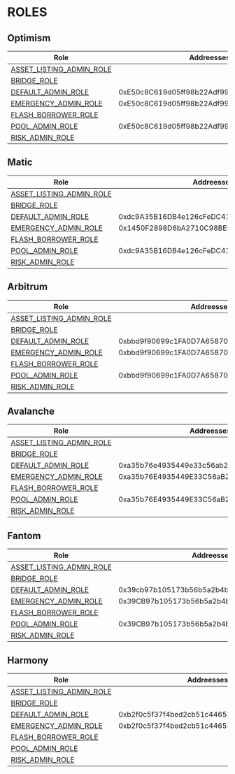 # ROLES

## Optimism
| Role | Addreesses |
|------|------------|
| [ASSET_LISTING_ADMIN_ROLE](../out/PERMISSIONS_V3.md#asset_listing_admin_role) |  |
| [BRIDGE_ROLE](../out/PERMISSIONS_V3.md#bridge_role) |  |
| [DEFAULT_ADMIN_ROLE](../out/PERMISSIONS_V3.md#default_admin_role) | 0xE50c8C619d05ff98b22Adf991F17602C774F785c |
| [EMERGENCY_ADMIN_ROLE](../out/PERMISSIONS_V3.md#emergency_admin_role) | 0xE50c8C619d05ff98b22Adf991F17602C774F785c |
| [FLASH_BORROWER_ROLE](../out/PERMISSIONS_V3.md#flash_borrower_role) |  |
| [POOL_ADMIN_ROLE](../out/PERMISSIONS_V3.md#pool_admin_role) | 0xE50c8C619d05ff98b22Adf991F17602C774F785c |
| [RISK_ADMIN_ROLE](../out/PERMISSIONS_V3.md#risk_admin_role) |  |

## Matic
| Role | Addreesses |
|------|------------|
| [ASSET_LISTING_ADMIN_ROLE](../out/PERMISSIONS_V3.md#asset_listing_admin_role) |  |
| [BRIDGE_ROLE](../out/PERMISSIONS_V3.md#bridge_role) |  |
| [DEFAULT_ADMIN_ROLE](../out/PERMISSIONS_V3.md#default_admin_role) | 0xdc9A35B16DB4e126cFeDC41322b3a36454B1F772 |
| [EMERGENCY_ADMIN_ROLE](../out/PERMISSIONS_V3.md#emergency_admin_role) | 0x1450F2898D6bA2710C98BE9CAF3041330eD5ae58 |
| [FLASH_BORROWER_ROLE](../out/PERMISSIONS_V3.md#flash_borrower_role) |  |
| [POOL_ADMIN_ROLE](../out/PERMISSIONS_V3.md#pool_admin_role) | 0xdc9A35B16DB4e126cFeDC41322b3a36454B1F772 |
| [RISK_ADMIN_ROLE](../out/PERMISSIONS_V3.md#risk_admin_role) |  |

## Arbitrum
| Role | Addreesses |
|------|------------|
| [ASSET_LISTING_ADMIN_ROLE](../out/PERMISSIONS_V3.md#asset_listing_admin_role) |  |
| [BRIDGE_ROLE](../out/PERMISSIONS_V3.md#bridge_role) |  |
| [DEFAULT_ADMIN_ROLE](../out/PERMISSIONS_V3.md#default_admin_role) | 0xbbd9f90699c1FA0D7A65870D241DD1f1217c96Eb |
| [EMERGENCY_ADMIN_ROLE](../out/PERMISSIONS_V3.md#emergency_admin_role) | 0xbbd9f90699c1FA0D7A65870D241DD1f1217c96Eb |
| [FLASH_BORROWER_ROLE](../out/PERMISSIONS_V3.md#flash_borrower_role) |  |
| [POOL_ADMIN_ROLE](../out/PERMISSIONS_V3.md#pool_admin_role) | 0xbbd9f90699c1FA0D7A65870D241DD1f1217c96Eb |
| [RISK_ADMIN_ROLE](../out/PERMISSIONS_V3.md#risk_admin_role) |  |

## Avalanche
| Role | Addreesses |
|------|------------|
| [ASSET_LISTING_ADMIN_ROLE](../out/PERMISSIONS_V3.md#asset_listing_admin_role) |  |
| [BRIDGE_ROLE](../out/PERMISSIONS_V3.md#bridge_role) |  |
| [DEFAULT_ADMIN_ROLE](../out/PERMISSIONS_V3.md#default_admin_role) | 0xa35b76e4935449e33c56ab24b23fcd3246f13470 |
| [EMERGENCY_ADMIN_ROLE](../out/PERMISSIONS_V3.md#emergency_admin_role) | 0xa35b76E4935449E33C56aB24b23fcd3246f13470 |
| [FLASH_BORROWER_ROLE](../out/PERMISSIONS_V3.md#flash_borrower_role) |  |
| [POOL_ADMIN_ROLE](../out/PERMISSIONS_V3.md#pool_admin_role) | 0xa35b76E4935449E33C56aB24b23fcd3246f13470 |
| [RISK_ADMIN_ROLE](../out/PERMISSIONS_V3.md#risk_admin_role) |  |

## Fantom
| Role | Addreesses |
|------|------------|
| [ASSET_LISTING_ADMIN_ROLE](../out/PERMISSIONS_V3.md#asset_listing_admin_role) |  |
| [BRIDGE_ROLE](../out/PERMISSIONS_V3.md#bridge_role) |  |
| [DEFAULT_ADMIN_ROLE](../out/PERMISSIONS_V3.md#default_admin_role) | 0x39cb97b105173b56b5a2b4b33ad25d6a50e6c949 |
| [EMERGENCY_ADMIN_ROLE](../out/PERMISSIONS_V3.md#emergency_admin_role) | 0x39CB97b105173b56b5a2b4b33AD25d6a50E6c949 |
| [FLASH_BORROWER_ROLE](../out/PERMISSIONS_V3.md#flash_borrower_role) |  |
| [POOL_ADMIN_ROLE](../out/PERMISSIONS_V3.md#pool_admin_role) | 0x39CB97b105173b56b5a2b4b33AD25d6a50E6c949 |
| [RISK_ADMIN_ROLE](../out/PERMISSIONS_V3.md#risk_admin_role) |  |

## Harmony
| Role | Addreesses |
|------|------------|
| [ASSET_LISTING_ADMIN_ROLE](../out/PERMISSIONS_V3.md#asset_listing_admin_role) |  |
| [BRIDGE_ROLE](../out/PERMISSIONS_V3.md#bridge_role) |  |
| [DEFAULT_ADMIN_ROLE](../out/PERMISSIONS_V3.md#default_admin_role) | 0xb2f0c5f37f4bed2cb51c44653cd5d84866bdcd2d |
| [EMERGENCY_ADMIN_ROLE](../out/PERMISSIONS_V3.md#emergency_admin_role) | 0xb2f0c5f37f4bed2cb51c44653cd5d84866bdcd2d |
| [FLASH_BORROWER_ROLE](../out/PERMISSIONS_V3.md#flash_borrower_role) |  |
| [POOL_ADMIN_ROLE](../out/PERMISSIONS_V3.md#pool_admin_role) |  |
| [RISK_ADMIN_ROLE](../out/PERMISSIONS_V3.md#risk_admin_role) |  |
